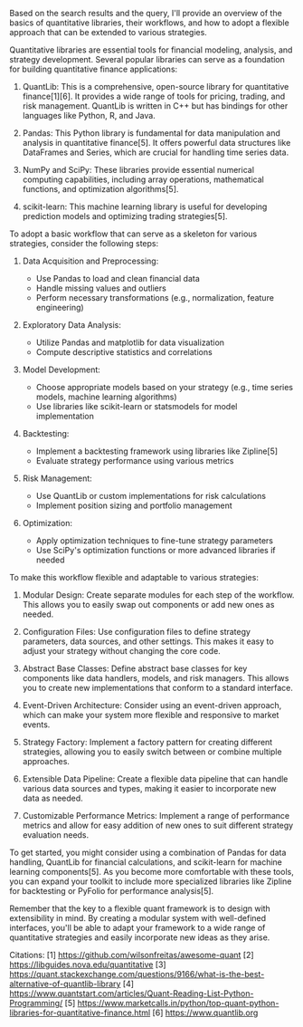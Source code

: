 Based on the search results and the query, I'll provide an overview of the basics of quantitative libraries, their workflows, and how to adopt a flexible approach that can be extended to various strategies.

Quantitative libraries are essential tools for financial modeling, analysis, and strategy development. Several popular libraries can serve as a foundation for building quantitative finance applications:

1. QuantLib: This is a comprehensive, open-source library for quantitative finance[1][6]. It provides a wide range of tools for pricing, trading, and risk management. QuantLib is written in C++ but has bindings for other languages like Python, R, and Java.

2. Pandas: This Python library is fundamental for data manipulation and analysis in quantitative finance[5]. It offers powerful data structures like DataFrames and Series, which are crucial for handling time series data.

3. NumPy and SciPy: These libraries provide essential numerical computing capabilities, including array operations, mathematical functions, and optimization algorithms[5].

4. scikit-learn: This machine learning library is useful for developing prediction models and optimizing trading strategies[5].

To adopt a basic workflow that can serve as a skeleton for various strategies, consider the following steps:

1. Data Acquisition and Preprocessing:
   - Use Pandas to load and clean financial data
   - Handle missing values and outliers
   - Perform necessary transformations (e.g., normalization, feature engineering)

2. Exploratory Data Analysis:
   - Utilize Pandas and matplotlib for data visualization
   - Compute descriptive statistics and correlations

3. Model Development:
   - Choose appropriate models based on your strategy (e.g., time series models, machine learning algorithms)
   - Use libraries like scikit-learn or statsmodels for model implementation

4. Backtesting:
   - Implement a backtesting framework using libraries like Zipline[5]
   - Evaluate strategy performance using various metrics

5. Risk Management:
   - Use QuantLib or custom implementations for risk calculations
   - Implement position sizing and portfolio management

6. Optimization:
   - Apply optimization techniques to fine-tune strategy parameters
   - Use SciPy's optimization functions or more advanced libraries if needed

To make this workflow flexible and adaptable to various strategies:

1. Modular Design: Create separate modules for each step of the workflow. This allows you to easily swap out components or add new ones as needed.

2. Configuration Files: Use configuration files to define strategy parameters, data sources, and other settings. This makes it easy to adjust your strategy without changing the core code.

3. Abstract Base Classes: Define abstract base classes for key components like data handlers, models, and risk managers. This allows you to create new implementations that conform to a standard interface.

4. Event-Driven Architecture: Consider using an event-driven approach, which can make your system more flexible and responsive to market events.

5. Strategy Factory: Implement a factory pattern for creating different strategies, allowing you to easily switch between or combine multiple approaches.

6. Extensible Data Pipeline: Create a flexible data pipeline that can handle various data sources and types, making it easier to incorporate new data as needed.

7. Customizable Performance Metrics: Implement a range of performance metrics and allow for easy addition of new ones to suit different strategy evaluation needs.

To get started, you might consider using a combination of Pandas for data handling, QuantLib for financial calculations, and scikit-learn for machine learning components[5]. As you become more comfortable with these tools, you can expand your toolkit to include more specialized libraries like Zipline for backtesting or PyFolio for performance analysis[5].

Remember that the key to a flexible quant framework is to design with extensibility in mind. By creating a modular system with well-defined interfaces, you'll be able to adapt your framework to a wide range of quantitative strategies and easily incorporate new ideas as they arise.

Citations:
[1] https://github.com/wilsonfreitas/awesome-quant
[2] https://libguides.nova.edu/quantitative
[3] https://quant.stackexchange.com/questions/9166/what-is-the-best-alternative-of-quantlib-library
[4] https://www.quantstart.com/articles/Quant-Reading-List-Python-Programming/
[5] https://www.marketcalls.in/python/top-quant-python-libraries-for-quantitative-finance.html
[6] https://www.quantlib.org